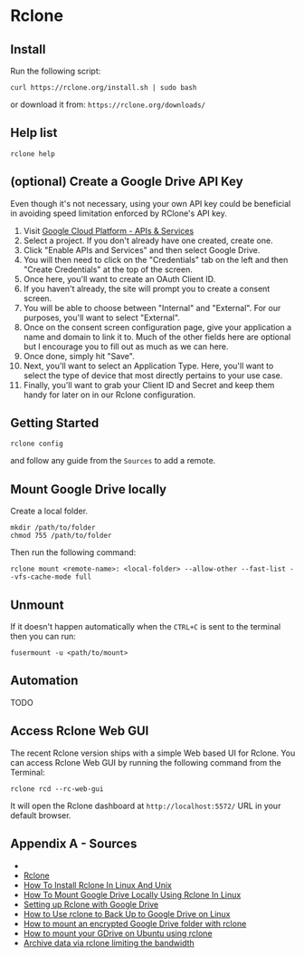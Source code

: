 # Rclone

## Install

Run the following script:
```shell
curl https://rclone.org/install.sh | sudo bash
```
or download it from:
`https://rclone.org/downloads/`

## Help list

```shell
rclone help
```

## (optional) Create a Google Drive API Key

Even though it's not necessary, using your own API key could be beneficial in avoiding speed limitation enforced by RClone's API key.

1. Visit [Google Cloud Platform - APIs & Services](https://console.cloud.google.com/apis?supportedpurview=project)
2. Select a project. If you don't already have one created, create one. 
3. Click "Enable APIs and Services" and then select Google Drive.
4. You will then need to click on the "Credentials" tab on the left and then "Create Credentials" at the top of the screen. 
5. Once here, you'll want to create an OAuth Client ID.
6. If you haven't already, the site will prompt you to create a consent screen.
7. You will be able to choose between "Internal" and "External". For our purposes, you'll want to select "External".
8. Once on the consent screen configuration page, give your application a name and domain to link it to. Much of the other fields here are optional but I encourage you to fill out as much as we can here. 
9. Once done, simply hit "Save".
10. Next, you'll want to select an Application Type. Here, you'll want to select the type of device that most directly pertains to your use case. 
11. Finally, you'll want to grab your Client ID and Secret and keep them handy for later on in our Rclone configuration.

## Getting Started

```shell
rclone config
```
and follow any guide from the `Sources` to add a remote.

## Mount Google Drive locally

Create a local folder.
```shell
mkdir /path/to/folder
chmod 755 /path/to/folder
```
Then run the following command:
```shell
rclone mount <remote-name>: <local-folder> --allow-other --fast-list --vfs-cache-mode full
```
## Unmount

If it doesn't happen automatically when the `CTRL+C` is sent to the terminal then you can run:
```shell
fusermount -u <path/to/mount>
```

## Automation

TODO

## Access Rclone Web GUI

The recent Rclone version ships with a simple Web based UI for Rclone. You can access Rclone Web GUI by running the following command from the Terminal:
```shell
rclone rcd --rc-web-gui
```
It will open the Rclone dashboard at `http://localhost:5572/` URL in your default browser.

## Appendix A - Sources
- 
- [Rclone](https://rclone.org/)
- [How To Install Rclone In Linux And Unix](https://ostechnix.com/install-rclone-in-linux/)
- [How To Mount Google Drive Locally Using Rclone In Linux](https://ostechnix.com/mount-google-drive-using-rclone-in-linux/)
- [Setting up Rclone with Google Drive](https://tcude.net/setting-up-rclone-with-google-drive/)
- [How to Use rclone to Back Up to Google Drive on Linux](https://www.howtogeek.com/451262/how-to-use-rclone-to-back-up-to-google-drive-on-linux/)
- [How to mount an encrypted Google Drive folder with rclone](https://blog.thelazyfox.xyz/how-to-mount-an-encrypted-google-drive-folder-with-rclone/)
- [How to mount your GDrive on Ubuntu using rclone](https://blog.galt.me/how-to-mount-gdrive-in-nextcloud/)
- [Archive data via rclone limiting the bandwidth](https://blog.thelazyfox.xyz/script-factory/archive-data-via-rsync-limiting-the-bandwidth/)
